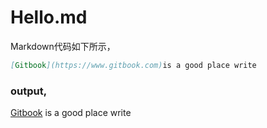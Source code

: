 # Hello.md

Markdown代码如下所示，

```markdown
[Gitbook](https://www.gitbook.com)is a good place write
```
### output,

[Gitbook](https://www.gitbook.com) is a good place write